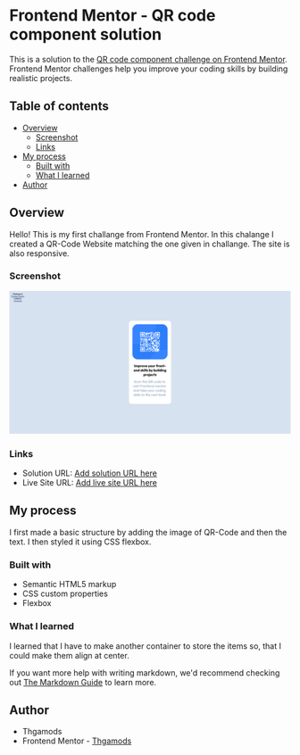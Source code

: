 # Frontend Mentor - QR code component solution

This is a solution to the [QR code component challenge on Frontend Mentor](https://www.frontendmentor.io/challenges/qr-code-component-iux_sIO_H). Frontend Mentor challenges help you improve your coding skills by building realistic projects. 

## Table of contents

- [Overview](#overview)
  - [Screenshot](#screenshot)
  - [Links](#links)
- [My process](#my-process)
  - [Built with](#built-with)
  - [What I learned](#what-i-learned)
- [Author](#author)

## Overview

Hello! This is my first challange from Frontend Mentor. In this chalange I created a QR-Code Website matching the one given in challange. The site is also responsive.

### Screenshot

![](/images/Screenshot.png)

### Links

- Solution URL: [Add solution URL here](https://your-solution-url.com)
- Live Site URL: [Add live site URL here](https://your-live-site-url.com)

## My process

I first made a basic structure by adding the image of QR-Code and then the text. I then styled it using CSS flexbox. 

### Built with

- Semantic HTML5 markup
- CSS custom properties
- Flexbox

### What I learned

I learned that I have to make another container to store the items so, that I could make them align at center. 

If you want more help with writing markdown, we'd recommend checking out [The Markdown Guide](https://www.markdownguide.org/) to learn more.

## Author

- Thgamods
- Frontend Mentor - [Thgamods](https://www.frontendmentor.io/profile/Thgamods)

